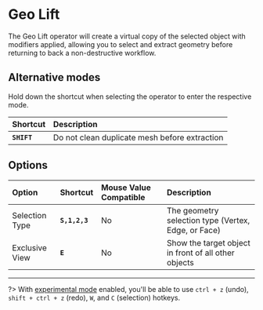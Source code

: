 # Geo Lift

The Geo Lift operator will create a virtual copy of the selected object with modifiers applied, allowing you to select and extract geometry before returning to back a non-destructive workflow.

[](../_media/geo-lift.mp4 ':include')

## Alternative modes

Hold down the shortcut when selecting the operator to enter the respective mode.

| Shortcut | Description |
| :--- | :--- |
| **`SHIFT`** | Do not clean duplicate mesh before extraction |

## Options

| Option | Shortcut | Mouse Value Compatible | Description |
| :--- | :--- | :--- | :--- |
| Selection Type | **`S,1,2,3`** | No | The geometry selection type (Vertex, Edge, or Face) |
| Exclusive View | **`E`** | No | Show the target object in front of all other objects |

---

?> With [experimental mode](/getting-started/preferences) enabled, you'll be able to use `ctrl + z` (undo), `shift + ctrl + z` (redo), `W`, and `C` (selection) hotkeys.